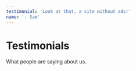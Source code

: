 ```yaml
---
testimonial: 'Look at that, a site without ads!'
name: '- Sam'
---
```


# Testimonials

What people are saying about us.

